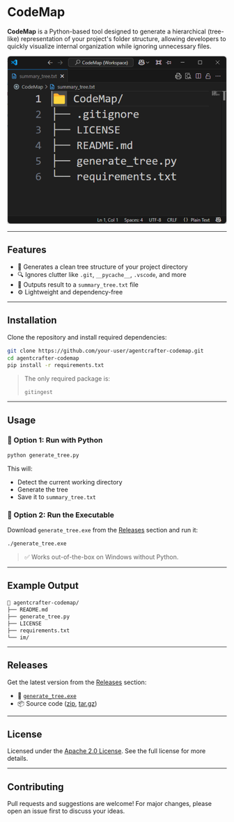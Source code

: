 # CodeMap

**CodeMap** is a Python-based tool designed to generate a hierarchical (tree-like) representation of your project's folder structure, allowing developers to quickly visualize internal organization while ignoring unnecessary files.

![Release Assets](Screenshot.png)

---

## Features

* 📂 Generates a clean tree structure of your project directory
* 🔍 Ignores clutter like `.git`, `__pycache__`, `.vscode`, and more
* 📝 Outputs result to a `summary_tree.txt` file
* ⚙️ Lightweight and dependency-free

---

## Installation

Clone the repository and install required dependencies:

```bash
git clone https://github.com/your-user/agentcrafter-codemap.git
cd agentcrafter-codemap
pip install -r requirements.txt
```

> The only required package is:
>
> ```
> gitingest
> ```

---

## Usage

### 📌 Option 1: Run with Python

```bash
python generate_tree.py
```

This will:

* Detect the current working directory
* Generate the tree
* Save it to `summary_tree.txt`

### 📌 Option 2: Run the Executable

Download `generate_tree.exe` from the [Releases](#releases) section and run it:

```bash
./generate_tree.exe
```

> ✅ Works out-of-the-box on Windows without Python.

---

## Example Output

```
📁 agentcrafter-codemap/
├── README.md
├── generate_tree.py
├── LICENSE
├── requirements.txt
└── im/
```

---

## Releases

Get the latest version from the [Releases](#) section:

* 🔧 [`generate_tree.exe`](#)
* 📦 Source code ([zip](#), [tar.gz](#))

---

## License

Licensed under the [Apache 2.0 License](LICENSE).
See the full license for more details.

---

## Contributing

Pull requests and suggestions are welcome!
For major changes, please open an issue first to discuss your ideas.
